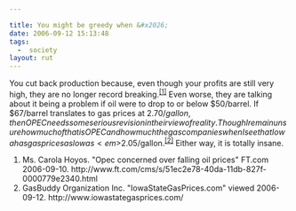 ```yaml
---

title: You might be greedy when &#x2026;
date: 2006-09-12 15:13:48
tags:
  -  society
layout: rut
---
```


You cut back production because, even though your profits are still very high, they are no longer record breaking.<sup><a href="http://www.ft.com/cms/s/51ec2e78-40da-11db-827f-0000779e2340.html" title="Opec concerned over falling oil prices">[1]</a></sup>  Even worse, they are talking about it being a problem if oil were to drop to or below $50/barrel.  If $67/barrel translates to gas prices at $2.70/gallon, then OPEC needs some serious revision in their view of reality.  Though I remain unsure how much of that is OPEC and how much the gas companies when I see that Iowa has gas prices as low as <em>$2.05</em>/gallon.<sup><a href="http://www.iowastategasprices.com/" title="IowaStateGasPrices.com">[2]</a></sup>  Either way, it is totally insane.

<div class="postrefs"><ol>
<li>Ms. Carola Hoyos.  "Opec concerned over falling oil prices" FT.com  2006-09-10.  http://www.ft.com/cms/s/51ec2e78-40da-11db-827f-0000779e2340.html </li>
<li>GasBuddy Organization Inc.  "IowaStateGasPrices.com" viewed 2006-09-12.  http://www.iowastategasprices.com/ </li>
</ol></div>

